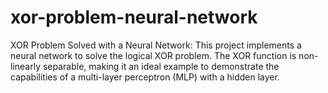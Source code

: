 # xor-problem-neural-network
XOR Problem Solved with a Neural Network: This project implements a neural network to solve the logical XOR problem. The XOR function is non-linearly separable, making it an ideal example to demonstrate the capabilities of a multi-layer perceptron (MLP) with a hidden layer.
